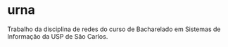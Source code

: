 # urna
Trabalho da disciplina de redes do curso de Bacharelado em Sistemas de Informação da USP de São Carlos.
